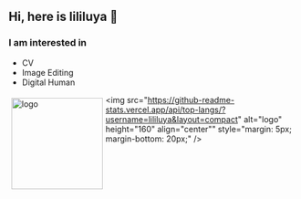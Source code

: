 
## Hi, here is lililuya 👋 
### I am interested in 
- CV
- Image Editing 
- Digital Human

<img src="https://github-readme-stats.vercel.app/api?username=lililuya&show_icons=true" alt="logo" height="160" align="left" style="margin: 5px; margin-bottom: 20px;" />

<img src="https://github-readme-stats.vercel.app/api/top-langs/?username=lililuya&layout=compact" alt="logo" height="160" align="center"" style="margin: 5px; margin-bottom: 20px;" />

<!-- [![lililuya's github stats](https://github-readme-stats.vercel.app/api?username=lililuya)](https://github.com/lililuya)

[![Top Langs](https://github-readme-stats.vercel.app/api/top-langs/?username=lililuya&layout=compact)](https://github.com/lililuya) -->
<!-- <div style="display: flex;">
    <div style="flex: 1; margin-right: 10px;">
        <a href="https://github.com/lililuya">
            <img src="https://github-readme-stats.vercel.app/api?username=lililuya" alt="lililuya's github stats" style="width: 50%;">
        </a>
    </div>
    <div style="flex: 1;">
        <a href="https://github.com/lililuya">
            <img src="https://github-readme-stats.vercel.app/api/top-langs/?username=lililuya&layout=compact" alt="Top Languages" style="width: 50%;">
        </a>
    </div>
</div> -->
